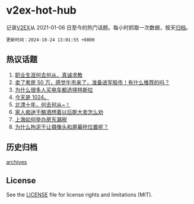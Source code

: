 # v2ex-hot-hub

 记录[V2EX](https://www.v2ex.com/)从 2021-01-06 日至今的热门话题。每小时抓取一次数据，按天[归档](archives)。

`更新时间：2024-10-24 13:01:55 +0800`

## 热议话题

1. [职业生涯何去何从，真诚求教](https://www.v2ex.com/t/1082959)
1. [卖了套房 50 万，感觉牛市来了，准备进军股市！有什么推荐的吗？](https://www.v2ex.com/t/1082886)
1. [为什么很多人买电车都选择特斯拉](https://www.v2ex.com/t/1082891)
1. [今天是 1024。](https://www.v2ex.com/t/1083063)
1. [北漂十年，何去何从~！](https://www.v2ex.com/t/1082905)
1. [家人痴迷于酿酒想着以后能大卖怎么劝](https://www.v2ex.com/t/1082999)
1. [上海如何举办房东漏税](https://www.v2ex.com/t/1083095)
1. [为什么拘泥于让摄像头和屏幕抢位置呢？](https://www.v2ex.com/t/1083078)

## 历史归档

[archives](archives)

## License

See the [LICENSE](LICENSE) file for license rights and limitations (MIT).
